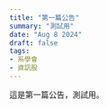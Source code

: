 ```yaml
---
title: "第一篇公告"
summary: "測試用"
date: "Aug 8 2024"
draft: false
tags:
- 系學會
- 資訊股
---
```


這是第一篇公告，測試用。
